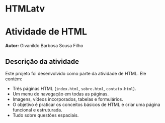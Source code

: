 # HTMLatv

# Atividade de HTML

**Autor:** Givanildo Barbosa Sousa Filho

## Descrição da atividade

Este projeto foi desenvolvido como parte da atividade de HTML. Ele contém:
- Três páginas HTML (`index.html`, `sobre.html`, `contato.html`).
- Um menu de navegação em todas as páginas.
- Imagens, vídeos incorporados, tabelas e formulários.
- O objetivo é praticar os conceitos básicos de HTML e criar uma página funcional e estruturada.
- Tudo sobre questões espaciais.

